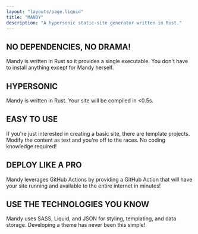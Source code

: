 ```yaml
---
layout: "layouts/page.liquid"
title: "MANDY"
description: "A hypersonic static-site generator written in Rust."
---
```


## NO DEPENDENCIES, NO DRAMA!

Mandy is written in Rust so it provides a single executable. You don't have to install anything except for Mandy herself.

## HYPERSONIC

Mandy is written in Rust. Your site will be compiled in <0.5s.

## EASY TO USE

If you're just interested in creating a basic site, there are template projects. Modify the content as text and you're off to the races. No coding knowledge required!

## DEPLOY LIKE A PRO

Mandy leverages GitHub Actions by providing a GitHub Action that will have your site running and available to the entire internet in minutes!

## USE THE TECHNOLOGIES YOU KNOW

Mandy uses SASS, Liquid, and JSON for styling, templating, and data storage. Developing a theme has never been this simple!